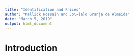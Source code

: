 ```yaml
---
title: "Identification and Prices"
author: "Mallick Hossain and Jo\~{a}o Granja de Almeida"
date: "March 5, 2019"
output: html_document
---
```


# Introduction

